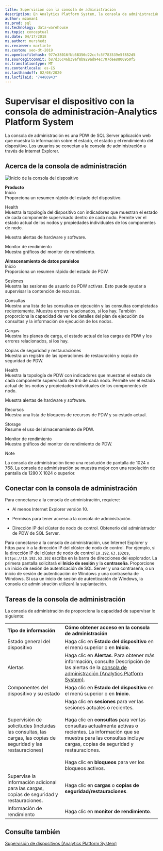 ```yaml
---
title: Supervisión con la consola de administración
description: En Analytics Platform System, la consola de administración es una aplicación web que muestra la información sobre el estado, el estado y el rendimiento del dispositivo. Los usuarios se conectan a la consola de administración a través de un explorador de Internet.
author: mzaman1
ms.prod: sql
ms.technology: data-warehouse
ms.topic: conceptual
ms.date: 04/17/2018
ms.author: murshedz
ms.reviewer: martinle
ms.custom: seo-dt-2019
ms.openlocfilehash: 977e38016fbb58356d22ccfc5f783539e5f852d5
ms.sourcegitcommit: b87d36c46b39af8b929ad94ec707dee8800950f5
ms.translationtype: MT
ms.contentlocale: es-ES
ms.lasthandoff: 02/08/2020
ms.locfileid: "74400943"
---
```

# <a name="monitor-the-appliance-with-the-admin-console---analytics-platform-system"></a>Supervisar el dispositivo con la consola de administración-Analytics Platform System
La consola de administración es una PDW de SQL Server aplicación web que muestra la información sobre el estado, el estado y el rendimiento del dispositivo. Los usuarios se conectan a la consola de administración a través de Internet Explorer.  
  
## <a name="About"></a>Acerca de la consola de administración  
![Inicio de la consola del dispositivo](./media/monitor-the-appliance-by-using-the-admin-console/SQL_Server_PDW_AdminConsol_ApplHome.png "SQL_Server_PDW_AdminConsol_ApplHome")  
  
**Producto**  
Inicio  
Proporciona un resumen rápido del estado del dispositivo.  
  
Health  
Muestra la topología del dispositivo con indicadores que muestran el estado de cada componente supervisado dentro de cada nodo. Permite ver el estado actual de los nodos y propiedades individuales de los componentes de nodo.  
  
Muestra alertas de hardware y software.  
  
Monitor de rendimiento  
Muestra gráficos del monitor de rendimiento.  
  
**Almacenamiento de datos paralelos**  
Inicio  
Proporciona un resumen rápido del estado de PDW.  
  
Sesiones  
Muestra las sesiones de usuario de PDW activas. Esto puede ayudar a supervisar la contención de recursos.  
  
Consultas  
Muestra una lista de las consultas en ejecución y las consultas completadas recientemente. Muestra errores relacionados, si los hay. También proporciona la capacidad de ver los detalles del plan de ejecución de consultas y la información de ejecución de los nodos.  
  
Cargas  
Muestra los planes de carga, el estado actual de las cargas de PDW y los errores relacionados, si los hay.  
  
Copias de seguridad y restauraciones  
Muestra un registro de las operaciones de restauración y copia de seguridad de PDW.  
  
Health  
Muestra la topología de PDW con indicadores que muestran el estado de cada componente supervisado dentro de cada nodo. Permite ver el estado actual de los nodos y propiedades individuales de los componentes de nodo.  
  
Muestra alertas de hardware y software.  
  
Recursos  
Muestra una lista de bloqueos de recursos de PDW y su estado actual.  
  
Storage  
Resume el uso del almacenamiento de PDW.  
  
Monitor de rendimiento  
Muestra gráficos del monitor de rendimiento de PDW.  
 
> [!NOTE]  
> La consola de administración tiene una resolución de pantalla de 1024 x 768. La consola de administración se muestra mejor con una resolución de pantalla de 1280 X 1024 o superior.  
  
## <a name="Connect"></a>Conectar con la consola de administración  
Para conectarse a la consola de administración, requiere:  
  
-   Al menos Internet Explorer versión 10.  
  
-   Permisos para tener acceso a la consola de administración. <!-- MISSING LINKS See [Grant Permissions to Use the Admin Console &#40;SQL Server PDW&#41;](../sqlpdw/grant-permissions-to-use-the-admin-console-sql-server-pdw.md).  -->  
  
-   Dirección IP del clúster de nodo de control.  Obtenerlo del administrador de PDW de SQL Server.  
  
Para conectarse a la consola de administración, use Internet Explorer y https para ir a la dirección IP del clúster de nodo de control. Por ejemplo, si la dirección IP del clúster de nodo de control `10.192.63.102`es, `https://10.192.63.102` escriba en la barra de direcciones del explorador. La primera pantalla solicitará el **Inicio de sesión** y la **contraseña**. Proporcione un inicio de sesión de autenticación de SQL Server y una contraseña, o un inicio de sesión de autenticación de Windows y una contraseña de Windows. Si usa un inicio de sesión de autenticación de Windows, la consola de administración utilizará la suplantación.  
  
## <a name="RelatedTasks"></a>Tareas de la consola de administración  
La consola de administración de proporciona la capacidad de supervisar lo siguiente:  
  
|||  
|-|-|  
|**Tipo de información**|**Cómo obtener acceso en la consola de administración**|  
|Estado general del dispositivo|Haga clic en **Estado del dispositivo** en el menú superior o en **Inicio**.|  
|Alertas|Haga clic en **Alertas**. Para obtener más información, consulte Descripción de las alertas de la [consola de administración &#40;Analytics Platform System&#41;](understanding-admin-console-alerts.md).|  
|Componentes del dispositivo y su estado|Haga clic en **Estado del dispositivo** en el menú superior o en **Inicio**.|  
|Supervisión de solicitudes (incluidas las consultas, las cargas, las copias de seguridad y las restauraciones)|Haga clic en **sesiones** para ver las sesiones actuales o recientes.<br /><br />Haga clic en **consultas** para ver las consultas actualmente activas o recientes. La información que se muestra para las consultas incluye cargas, copias de seguridad y restauraciones.<br /><br />Haga clic en **bloqueos** para ver los bloqueos activos.|  
|Supervise la información adicional para las cargas, copias de seguridad y restauraciones.|Haga clic en **cargas** o **copias de seguridad/restauraciones**.|  
|Información de rendimiento|Haga clic en **monitor de rendimiento**.|  
  
## <a name="see-also"></a>Consulte también  
[Supervisión de dispositivos &#40;Analytics Platform System&#41;](appliance-monitoring.md)  
  
